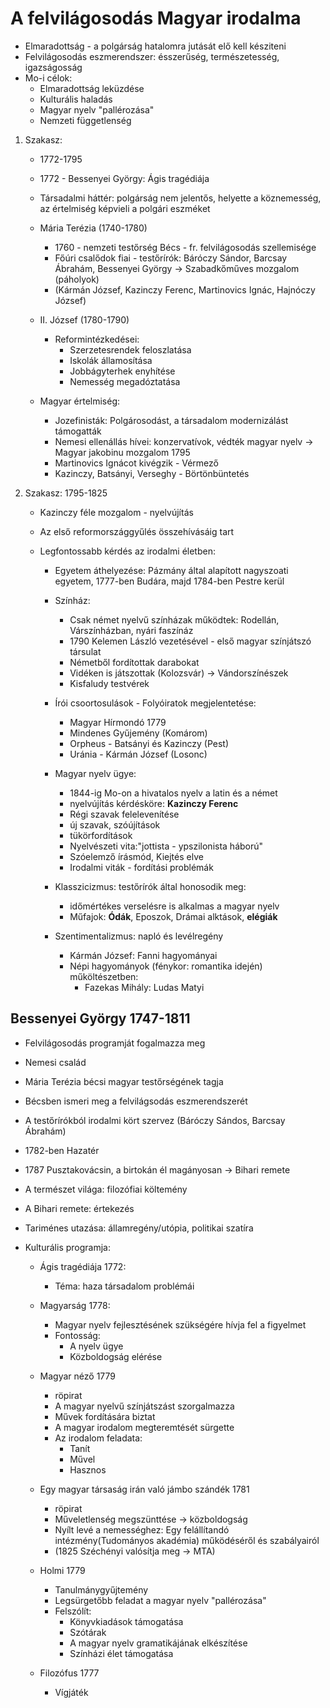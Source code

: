 # A felvilágosodás Magyar irodalma

- Elmaradottság - a polgárság hatalomra jutását elő kell késziteni
- Felvilágosodás eszmerendszer: ésszerűség, természetesség, igazságosság
- Mo-i célok:
    - Elmaradottság leküzdése
    - Kulturális haladás
    - Magyar nyelv "pallérozása"
    - Nemzeti függetlenség

1. Szakasz:
    - 1772-1795
    - 1772 - Bessenyei György: Ágis tragédiája
    - Társadalmi háttér: polgárság nem jelentős, helyette a köznemesség, az értelmiség képvieli a polgári eszméket

    - Mária Terézia (1740-1780)
        - 1760 - nemzeti testőrség Bécs - fr. felvilágosodás szellemisége
        - Főúri csalődok fiai - testőrírók: Báróczy Sándor, Barcsay Ábrahám, Bessenyei György -> Szabadkőműves mozgalom (páholyok)
        - (Kármán József, Kazinczy Ferenc, Martinovics Ignác, Hajnóczy József)

    - II. József (1780-1790)
        - Reformintézkedései:
            - Szerzetesrendek feloszlatása
            - Iskolák államosítása
            - Jobbágyterhek enyhítése
            - Nemesség megadóztatása

    - Magyar értelmiség:
        - Jozefinisták: Polgárosodást, a társadalom modernizálást támogatták
        - Nemesi ellenállás hívei: konzervatívok, védték  magyar nyelv -> Magyar jakobinu mozgalom 1795
        - Martinovics Ignácot kivégzik - Vérmező
        - Kazinczy, Batsányi, Verseghy - Börtönbüntetés

2. Szakasz: 1795-1825
    - Kazinczy féle mozgalom - nyelvújítás
    - Az első reformországgyűlés összehívásáig tart

    - Legfontossabb kérdés az irodalmi életben:
        - Egyetem áthelyezése: Pázmány által alapított nagyszoati egyetem, 1777-ben Budára, majd 1784-ben Pestre kerül
        - Színház:
            - Csak német nyelvű színházak működtek: Rodellán, Várszínházban, nyári faszínáz
            - 1790 Kelemen László vezetésével - első magyar színjátszó társulat
            - Németből fordítottak darabokat
            - Vidéken is játszottak (Kolozsvár) -> Vándorszínészek
            - Kisfaludy testvérek
        - Írói csoortosulások - Folyóiratok megjelentetése:
            - Magyar Hírmondó 1779
            - Mindenes Gyűjemény (Komárom)
            - Orpheus - Batsányi és Kazinczy (Pest)
            - Uránia - Kármán József (Losonc)
        - Magyar nyelv ügye:
            - 1844-ig Mo-on a hivatalos nyelv a latin és a német
            - nyelvújítás kérdésköre: **Kazinczy Ferenc**
            - Régi szavak felelevenítése
            - új szavak, szóújítások
            - tükörfordítások
            - Nyelvészeti vita:"jottista - ypszilonista háború"
            - Szóelemző írásmód, Kiejtés elve
            - Irodalmi viták - fordítási problémák
        - Klasszicizmus: testőrírók által honosodik meg:
            - időmértékes verselésre is alkalmas a magyar nyelv
            - Műfajok: **Ódák**, Eposzok, Drámai alktások, **elégiák**

        - Szentimentalizmus: napló és levélregény 
            - Kármán József: Fanni hagyományai
            - Népi hagyományok (fénykor: romantika idején) műköltészetben:
                - Fazekas Mihály: Ludas Matyi



## Bessenyei György 1747-1811

- Felvilágosodás programját fogalmazza meg
- Nemesi család
- Mária Terézia bécsi magyar testőrségének tagja
- Bécsben ismeri meg a felvilágsodás eszmerendszerét
- A testőrírókból irodalmi kört szervez (Báróczy Sándos, Barcsay Ábrahám)
- 1782-ben Hazatér
- 1787 Pusztakovácsin, a birtokán él magányosan -> Bihari remete

- A természet világa: filozófiai költemény
- A Bihari remete: értekezés
- Tariménes utazása: államregény/utópia, politikai szatíra

- Kulturális programja:
    - Ágis tragédiája 1772:
        - Téma: haza társadalom problémái

    - Magyarság 1778:
        - Magyar nyelv fejlesztésének szükségére hívja fel a figyelmet
        - Fontosság:
            - A nyelv ügye
            - Közboldogság elérése
    
    - Magyar néző 1779
        - röpirat
        - A magyar nyelvű színjátszást szorgalmazza
        - Művek fordítására biztat
        - A magyar irodalom megteremtését sürgette
        - Az irodalom feladata:
            - Tanít
            - Művel
            - Hasznos
    - Egy magyar társaság irán való jámbo szándék 1781
        - röpirat
        - Műveletlenség megszünttése -> közboldogság
        - Nyílt levé a nemességhez: Egy felállítandó intézmény(Tudományos akadémia) működéséről és szabályairól
        - (1825 Széchényi valósítja meg -> MTA)

    - Holmi 1779
        - Tanulmánygyűjtemény
        - Legsürgetőbb feladat a magyar nyelv "pallérozása"
        - Felszólít:
            - Könyvkiadások támogatása
            - Szótárak
            - A magyar nyelv gramatikájának elkészítése
            - Színházi élet támogatása

    - Filozófus 1777
        - Vígjáték


